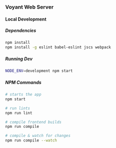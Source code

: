### Voyant Web Server

#### Local Development

##### Dependencies

```bash
npm install
npm install -g eslint babel-eslint jscs webpack
```
##### Running Dev

```bash
NODE_ENV=development npm start
```

##### NPM Commands

```bash
# starts the app
npm start

# run lints
npm run lint

# compile frontend builds
npm run compile

# compile & watch for changes
npm run compile --watch
```
